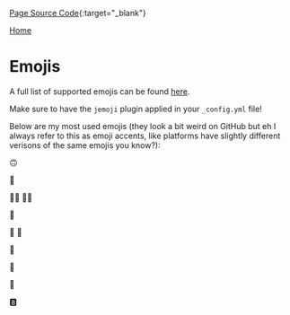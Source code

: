 [Page Source Code](https://github.com/CSC109/MarkdownWebsite/blob/master/emojis.md){:target="_blank"}

[Home](./index.md)

# Emojis

A full list of supported emojis can be found [here](https://github.com/ikatyang/emoji-cheat-sheet/blob/master/README.md#emoji-cheat-sheet).

Make sure to have the `jemoji` plugin applied in your `_config.yml` file!

Below are my most used emojis (they look a bit weird on GitHub but eh I always refer to this as emoji accents, like platforms have slightly different verisons of the same emojis you know?):

:upside_down_face:

:grimacing:

:man_shrugging: :woman_shrugging:

:raised_hands:

:fist_right: :fist_left:

:eyes:

:frog:

:dart:

:b: